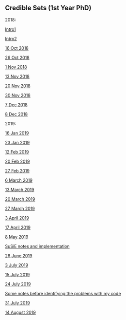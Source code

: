 ## Credible Sets (1st Year PhD)

2018: 
 
[Intro1](http://annahutch.github.io/PhD/1Oct2018.html)<br />

[Intro2](http://annahutch.github.io/PhD/2ndOct2018.html)<br />

[16 Oct 2018](http://annahutch.github.io/PhD/22Oct2018.html)<br /> 

[26 Oct 2018](http://annahutch.github.io/PhD/26Oct2018.html)<br /> 

[1 Nov 2018](http://annahutch.github.io/PhD/1Nov2018.html)<br /> 

[13 Nov 2018](http://annahutch.github.io/PhD/13Nov2018.html)<br /> 

[20 Nov 2018](http://annahutch.github.io/PhD/20Nov2018.html)<br /> 

[30 Nov 2018](http://annahutch.github.io/PhD/31Nov2018.html)<br /> 

[7 Dec 2018](http://annahutch.github.io/PhD/7Dec2018.html)<br /> 

[8 Dec 2018](http://annahutch.github.io/PhD/8thDec2018.html)<br /> 
 
2019:
 
[16 Jan 2019](http://annahutch.github.io/PhD/jan16th.html)<br /> 

[23 Jan 2019](http://annahutch.github.io/PhD/23jan.html)<br /> 

[12 Feb 2019](http://annahutch.github.io/PhD/12feb.html)<br /> 

[20 Feb 2019](http://annahutch.github.io/PhD/20thFeb.html)<br /> 

[27 Feb 2019](http://annahutch.github.io/PhD/27thfeb.html)<br /> 

[6 March 2019](http://annahutch.github.io/PhD/6thMarch.html)<br />

[13 March 2019](http://annahutch.github.io/PhD/13march.html)<br /> 

[20 March 2019](http://annahutch.github.io/PhD/20March.html)<br /> 

[27 March 2019](http://annahutch.github.io/PhD/27March_new.html)<br /> 

[3 April 2019](http://annahutch.github.io/PhD/3rdApril.html)<br /> 

[17 April 2019](http://annahutch.github.io/PhD/17Apr.html)<br /> 

[8 May 2019](http://annahutch.github.io/PhD/8may.html)<br /> 

[SuSiE notes and implementation](http://annahutch.github.io/PhD/SuSiE.html)<br /> 

[26 June 2019](http://annahutch.github.io/PhD/june.html)<br /> 

[3 July 2019](http://annahutch.github.io/PhD/3july.html)<br /> 

[15 July 2019](http://annahutch.github.io/PhD/15july.html)<br /> 

[24 July 2019](http://annahutch.github.io/PhD/24july.html)<br /> 

[Some notes before identifying the problems with my code](http://annahutch.github.io/PhD/before_fixing.html)<br /> 

[31 July 2019](http://annahutch.github.io/PhD/31july.html)<br /> 

[14 August 2019](http://annahutch.github.io/PhD/14aug.html)<br /> 
